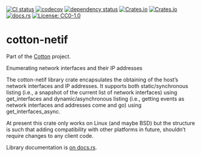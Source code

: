 [![CI status](https://github.com/pdh11/cotton/actions/workflows/ci.yml/badge.svg)](https://github.com/pdh11/cotton/actions)
[![codecov](https://codecov.io/gh/pdh11/cotton/branch/main/graph/badge.svg?token=SMSZEPGRHA)](https://codecov.io/gh/pdh11/cotton)
[![dependency status](https://deps.rs/repo/github/pdh11/cotton/status.svg)](https://deps.rs/repo/github/pdh11/cotton)
[![Crates.io](https://img.shields.io/crates/v/cotton-netif)](https://crates.io/crates/cotton-netif)
[![Crates.io](https://img.shields.io/crates/d/cotton-netif)](https://crates.io/crates/cotton-netif)
[![docs.rs](https://img.shields.io/docsrs/cotton-netif)](https://docs.rs/cotton-netif/latest/cotton_netif/)
[![License: CC0-1.0](https://img.shields.io/badge/License-CC0_1.0-lightgrey.svg)](http://creativecommons.org/publicdomain/zero/1.0/)

# cotton-netif

Part of the [Cotton](https://github.com/pdh11/cotton) project.

Enumerating network interfaces and their IP addresses

The cotton-netif library crate encapsulates the obtaining of the
host’s network interfaces and IP addresses. It supports both
static/synchronous listing (i.e., a snapshot of the current list of
network interfaces) using get_interfaces and dynamic/asynchronous
listing (i.e., getting events as network interfaces and addresses come
and go) using get_interfaces_async.

At present this crate only works on Linux (and maybe BSD) but the
structure is such that adding compatibility with other platforms in
future, shouldn’t require changes to any client code.

Library documentation is [on
docs.rs](https://docs.rs/cotton-netif/latest/cotton_netif/).
